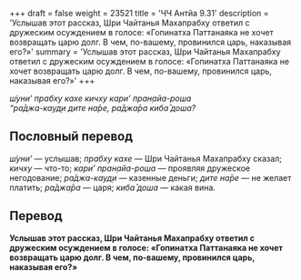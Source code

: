 +++
draft = false
weight = 23521
title = 'ЧЧ Антйа 9.31'
description = 'Услышав этот рассказ, Шри Чайтанья Махапрабху ответил с дружеским осуждением в голосе: «Гопинатха Паттанаяка не хочет возвращать царю долг. В чем, по-вашему, провинился царь, наказывая его?»'
summary = 'Услышав этот рассказ, Шри Чайтанья Махапрабху ответил с дружеским осуждением в голосе: «Гопинатха Паттанаяка не хочет возвращать царю долг. В чем, по-вашему, провинился царь, наказывая его?»'
+++

_ш́уни’ прабху кахе кичху кари’ пран̣айа-роша  
“ра̄джа-кауд̣и дите на̄ре, ра̄джа̄ра киба̄ доша?_

## Пословный перевод

_ш́уни’_ — услышав; _прабху_ _кахе_ — Шри Чайтанья Махапрабху сказал; _кичху_ — что-то; _кари’_ _пран̣айа_\-_роша_ — проявляя дружеское негодование; _ра̄джа_\-_кауд̣и_ — казенные деньги; _дите_ _на̄ре_ — не желает платить; _ра̄джа̄ра_ — царя; _киба̄_ _доша_ — какая вина.

## Перевод

**Услышав этот рассказ, Шри Чайтанья Махапрабху ответил с дружеским осуждением в голосе: «Гопинатха Паттанаяка не хочет возвращать царю долг. В чем, по-вашему, провинился царь, наказывая его?»**
